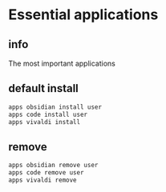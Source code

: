 # Essential applications

## info
The most important applications

## default install
```sh
apps obsidian install user
apps code install user
apps vivaldi install
```

## remove
```sh
apps obsidian remove user
apps code remove user
apps vivaldi remove
```

